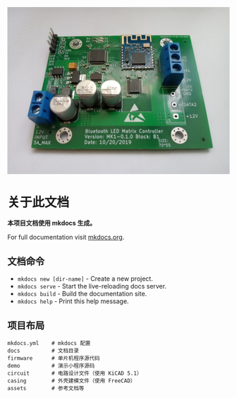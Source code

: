 

![PCB](images/board_photo.jpg)

# 关于此文档

**本项目文档使用 mkdocs 生成。**

For full documentation visit [mkdocs.org](https://mkdocs.org).

## 文档命令

* `mkdocs new [dir-name]` - Create a new project.
* `mkdocs serve` - Start the live-reloading docs server.
* `mkdocs build` - Build the documentation site.
* `mkdocs help` - Print this help message.

## 项目布局

    mkdocs.yml    # mkdocs 配置
    docs          # 文档目录
    firmware      # 单片机程序源代码
    demo          # 演示小程序源码
    circuit       # 电路设计文件（使用 KiCAD 5.1）
    casing        # 外壳建模文件（使用 FreeCAD）
    assets        # 参考文档等